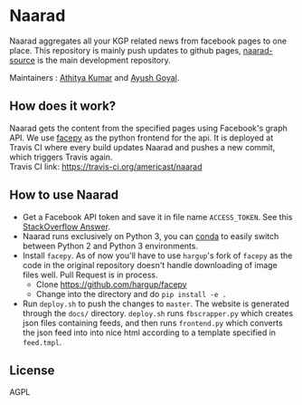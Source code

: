 Naarad
======

Naarad aggregates all your KGP related news from facebook pages to one place. This repository is mainly push updates to github pages, [naarad-source](https://github.com/metakgp/naarad-source) is the main development repository.

Maintainers : [Athitya Kumar](https://github.com/athityakumar) and [Ayush Goyal](https://github.com/DefCon-007).


## How does it work?

Naarad gets the content from the specified pages using Facebook's graph API. We
use [facepy](https://github.com/hargup/facepy) as the python frontend for the
api. It is deployed at Travis CI where every build updates Naarad and  pushes a new 
commit, which triggers Travis again.  
Travis CI link: https://travis-ci.org/americast/naarad


## How to use Naarad

* Get a Facebook API token and save it in file name `ACCESS_TOKEN`. See this [StackOverflow Answer](http://stackoverflow.com/a/16054555/1780891).
* Naarad runs exclusively on Python 3, you can [conda](http://conda.pydata.org/miniconda.html) to easily switch between Python 2 and Python 3 environments.
* Install `facepy`. As of now you'll have to use `hargup`'s fork of `facepy` as
    the code in the original repository doesn't handle downloading of image
    files well. Pull Request is in process.
    * Clone https://github.com/hargup/facepy
    * Change into the directory and do `pip install -e .`
* Run `deploy.sh` to push the changes to `master`. The website is generated
    through the `docs/` directory. `deploy.sh` runs
    `fbscrapper.py` which creates json files containing feeds, and then runs
    `frontend.py` which converts the json feed into into nice html according to
    a template specified in `feed.tmpl`.


## License

AGPL
